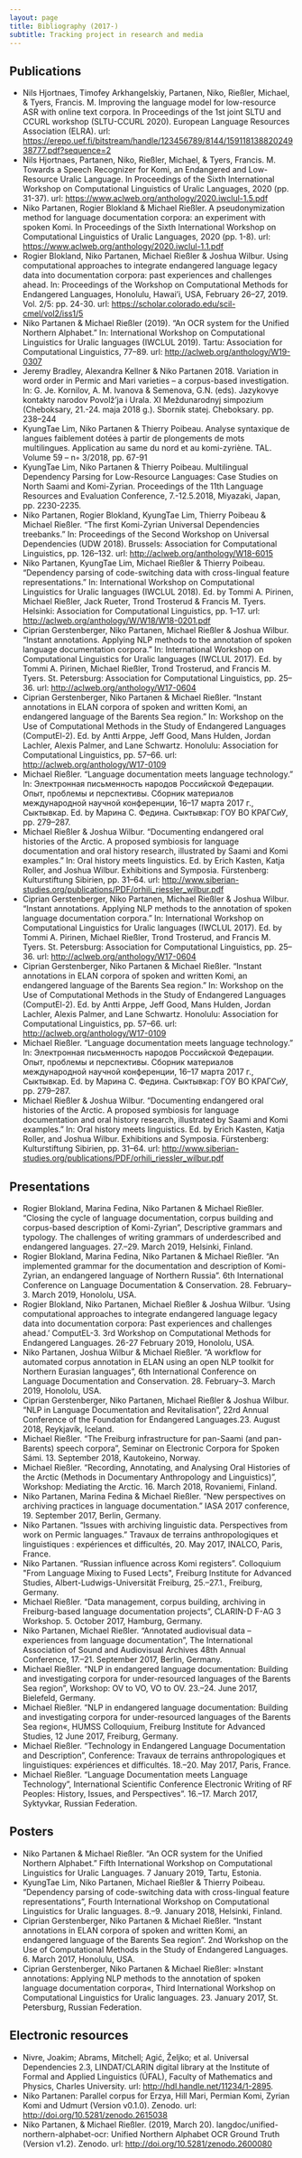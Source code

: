 ```yaml
---
layout: page
title: Bibliography (2017-)
subtitle: Tracking project in research and media
---
```


## Publications 

- Nils Hjortnaes, Timofey Arkhangelskiy, Partanen, Niko, Rießler, Michael, & Tyers, Francis. M. Improving the language model for low-resource ASR with online text corpora. In Proceedings of the 1st joint SLTU and CCURL workshop (SLTU-CCURL 2020). European Language Resources Association (ELRA). url: https://erepo.uef.fi/bitstream/handle/123456789/8144/15911813882024938777.pdf?sequence=2
- Nils Hjortnaes, Partanen, Niko, Rießler, Michael, & Tyers, Francis. M. Towards a Speech Recognizer for Komi, an Endangered and Low-Resource Uralic Language. In Proceedings of the Sixth International Workshop on Computational Linguistics of Uralic Languages, 2020 (pp. 31-37). url: https://www.aclweb.org/anthology/2020.iwclul-1.5.pdf
- Niko Partanen, Rogier Blokland & Michael Rießler. A pseudonymization method for language documentation corpora: an experiment with spoken Komi. In Proceedings of the Sixth International Workshop on Computational Linguistics of Uralic Languages, 2020 (pp. 1-8). url: https://www.aclweb.org/anthology/2020.iwclul-1.1.pdf
- Rogier Blokland, Niko Partanen, Michael Rießler & Joshua Wilbur. Using computational approaches to integrate endangered language legacy data into documentation corpora: past experiences and challenges ahead. In: Proceedings of the Workshop on Computational Methods for Endangered Languages, Honolulu, Hawai’i, USA, February 26–27, 2019. Vol. 2/5: pp. 24-30. url: https://scholar.colorado.edu/scil-cmel/vol2/iss1/5 
- Niko Partanen & Michael Rießler (2019). “An OCR system for the Unified Northern Alphabet.” In: International Workshop on Computational Linguistics for Uralic languages (IWCLUL 2019). Tartu: Association for Computational Linguistics, 77–89. url: http://aclweb.org/anthology/W19-0307
- Jeremy Bradley, Alexandra Kellner & Niko Partanen 2018. Variation in word order in Permic and Mari varieties – a corpus-based investigation. In: G. Je. Kornilov, A. M. Ivanova & Semenova, G.N. (eds). Jazykovye kontakty narodov Povolž’ja i Urala. XI Meždunarodnyj simpozium (Cheboksary, 21.-24. maja 2018 g.). Sbornik statej. Cheboksary. pp. 238–244
- KyungTae Lim, Niko Partanen & Thierry Poibeau. Analyse syntaxique de langues faiblement dotées à partir de plongements de mots multilingues. Application au same du nord et au komi-zyriène. TAL. Volume 59 – n◦ 3/2018, pp. 67-91 
- KyungTae Lim, Niko Partanen & Thierry Poibeau. Multilingual Dependency Parsing for Low-Resource Languages: Case Studies on North Saami and Komi-Zyrian. Proceedings of the 11th Language Resources and Evaluation Conference, 7.-12.5.2018, Miyazaki, Japan, pp. 2230-2235.
- Niko Partanen, Rogier Blokland, KyungTae Lim, Thierry Poibeau & Michael Rießler. “The first Komi-Zyrian Universal Dependencies treebanks.” In: Proceedings of the Second Workshop on Universal Dependencies (UDW 2018). Brussels: Association for Computational Linguistics, pp. 126–132. 
url: http://aclweb.org/anthology/W18-6015
- Niko Partanen, KyungTae Lim, Michael Rießler & Thierry Poibeau. “Dependency parsing of code-switching data with cross-lingual feature representations.” In: International Workshop on Computational Linguistics for Uralic languages (IWCLUL 2018). Ed. by Tommi A. Pirinen, Michael Rießler, Jack Rueter, Trond Trosterud & Francis M. Tyers. Helsinki: Association for Computational Linguistics, pp. 1–17. url: http://aclweb.org/anthology/W/W18/W18-0201.pdf
- Ciprian Gerstenberger, Niko Partanen, Michael Rießler & Joshua Wilbur. “Instant annotations. Applying NLP methods to the annotation of spoken language documentation corpora.” In: International Workshop on Computational Linguistics for Uralic languages (IWCLUL 2017). Ed. by Tommi A. Pirinen, Michael Rießler, Trond Trosterud, and Francis M. Tyers. St. Petersburg: Association for Computational Linguistics, pp. 25–36. url: http://aclweb.org/anthology/W17-0604
- Ciprian Gerstenberger, Niko Partanen & Michael Rießler. “Instant annotations in ELAN corpora of spoken and written Komi, an endangered language of the Barents Sea region.” In: Workshop on the Use of Computational Methods in the Study of Endangered Languages (ComputEl-2). Ed. by Antti Arppe, Jeff Good, Mans Hulden, Jordan Lachler, Alexis Palmer, and Lane Schwartz. Honolulu: Association for Computational Linguistics, pp. 57–66. url: http://aclweb.org/anthology/W17-0109
- Michael Rießler. “Language documentation meets language technology.” In: Электронная письменность народов Российской Федерации. Опыт, проблемы и перспективы. Сборник материалов международной научной конференции, 16–17 марта 2017 г., Сыктывкар. Ed. by Марина С. Федина. Сыктывкар: ГОУ ВО КРАГСиУ, pp. 279–287.
- Michael Rießler & Joshua Wilbur. “Documenting endangered oral histories of the Arctic. A proposed symbiosis for language documentation and oral history research, illustrated by Saami and Komi examples.” In: Oral history meets linguistics. Ed. by Erich Kasten, Katja Roller, and Joshua Wilbur. Exhibitions and Symposia. Fürstenberg: Kulturstiftung Sibirien, pp. 31–64. url: http://www.siberian-studies.org/publications/PDF/orhili_riessler_wilbur.pdf
- Ciprian Gerstenberger, Niko Partanen, Michael Rießler & Joshua Wilbur. “Instant annotations. Applying NLP methods to the annotation of spoken language documentation corpora.” In: International Workshop on Computational Linguistics for Uralic languages (IWCLUL 2017). Ed. by Tommi A. Pirinen, Michael Rießler, Trond Trosterud, and Francis M. Tyers. St. Petersburg: Association for Computational Linguistics, pp. 25–36. url: http://aclweb.org/anthology/W17-0604
- Ciprian Gerstenberger, Niko Partanen & Michael Rießler. “Instant annotations in ELAN corpora of spoken and written Komi, an endangered language of the Barents Sea region.” In: Workshop on the Use of Computational Methods in the Study of Endangered Languages (ComputEl-2). Ed. by Antti Arppe, Jeff Good, Mans Hulden, Jordan Lachler, Alexis Palmer, and Lane Schwartz. Honolulu: Association for Computational Linguistics, pp. 57–66. url: http://aclweb.org/anthology/W17-0109
- Michael Rießler. “Language documentation meets language technology.” In: Электронная письменность народов Российской Федерации. Опыт, проблемы и перспективы. Сборник материалов международной научной конференции, 16–17 марта 2017 г., Сыктывкар. Ed. by Марина С. Федина. Сыктывкар: ГОУ ВО КРАГСиУ, pp. 279–287.
- Michael Rießler & Joshua Wilbur. “Documenting endangered oral histories of the Arctic. A proposed symbiosis for language documentation and oral history research, illustrated by Saami and Komi examples.” In: Oral history meets linguistics. Ed. by Erich Kasten, Katja Roller, and Joshua Wilbur. Exhibitions and Symposia. Fürstenberg: Kulturstiftung Sibirien, pp. 31–64. url: http://www.siberian-studies.org/publications/PDF/orhili_riessler_wilbur.pdf

## Presentations

- Rogier Blokland, Marina Fedina, Niko Partanen & Michael Rießler. “Closing the cycle of language documentation, corpus building and corpus-based description of Komi-Zyrian”, Descriptive grammars and typology. The challenges of writing grammars of underdescribed and endangered languages. 27.–29. March 2019, Helsinki, Finland.
- Rogier Blokland, Marina Fedina, Niko Partanen & Michael Rießler. “An implemented grammar for the documentation and description of Komi-Zyrian, an endangered language of Northern Russia”. 6th International Conference on Language Documentation & Conservation. 28. February–3. March 2019, Honololu, USA.
- Rogier Blokland, Niko Partanen, Michael Rießler & Joshua Wilbur. ‘Using computational approaches to integrate endangered language legacy data into documentation corpora: Past experiences and challenges ahead.’ ComputEL-3. 3rd Workshop on Computational Methods for Endangered Languages. 26-27 February 2019, Honololu, USA.
- Niko Partanen, Joshua Wilbur & Michael Rießler. “A workflow for automated corpus annotation in ELAN using an open NLP toolkit for Northern Eurasian languages”, 6th International Conference on Language Documentation and Conservation. 28. February–3. March 2019, Honololu, USA.
- Ciprian Gerstenberger, Niko Partanen, Michael Rießler & Joshua Wilbur. “NLP in Language Documentation and Revitalisation”, 22rd Annual Conference of the Foundation for Endangered Languages.23. August 2018, Reykjavík, Iceland.
- Michael Rießler. “The Freiburg infrastructure for pan-Saami (and pan-Barents) speech corpora”, Seminar on Electronic Corpora for Spoken Sámi. 13. September 2018, Kautokeino, Norway.
- Michael Rießler. “Recording, Annotating, and Analysing Oral Histories of the Arctic (Methods in Documentary Anthropology and Linguistics)”, Workshop: Mediating the Arctic. 16. March 2018, Rovaniemi, Finland.
- Niko Partanen, Marina Fedina & Michael Rießler. “New perspectives on archiving practices in language documentation.” IASA 2017 conference, 19. September 2017, Berlin, Germany.
- Niko Partanen. “Issues with archiving linguistic data. Perspectives from work on Permic languages.” Travaux de terrains anthropologiques et linguistiques : expériences et difficultés, 20. May 2017, INALCO, Paris, France.
- Niko Partanen. “Russian influence across Komi registers”. Colloquium "From Language Mixing to Fused Lects", Freiburg Institute for Advanced Studies, Albert-Ludwigs-Universität Freiburg, 25.–27.1., Freiburg, Germany.
- Michael Rießler. “Data management, corpus building, archiving in Freiburg-based language documentation projects”, CLARIN-D F-AG 3 Workshop. 5. October 2017, Hamburg, Germany.
- Niko Partanen, Michael Rießler. “Annotated audiovisual data – experiences from language documentation”, The International Association of Sound and Audiovisual Archives 48th Annual Conference, 17.–21. September 2017, Berlin, Germany.
- Michael Rießler. “NLP in endangered language documentation: Building and investigating corpora for under-resourced languages of the Barents Sea region”, Workshop: OV to VO, VO to OV. 23.–24. June 2017, Bielefeld, Germany.
- Michael Rießler. “NLP in endangered language documentation: Building and investigating corpora for under-resourced languages of the Barents Sea region«, HUMSS Colloquium, Freiburg Institute for Advanced Studies, 12 June 2017, Freiburg, Germany.
- Michael Rießler. “Technology in Endangered Language Documentation and Description”, Conference: Travaux de terrains anthropologiques et linguistiques: expériences et difficultés. 18.–20. May 2017, Paris, France.
- Michael Rießler. “Language Documentation meets Language Technology”, International Scientific Conference Electronic Writing of RF Peoples: History, Issues, and Perspectives”. 16.–17. March 2017, Syktyvkar, Russian Federation.

## Posters

- Niko Partanen & Michael Rießler. “An OCR system for the Unified Northern Alphabet.” Fifth International Workshop on Computational Linguistics for Uralic Languages. 7 January 2019, Tartu, Estonia.
- KyungTae Lim, Niko Partanen, Michael Rießler & Thierry Poibeau. “Dependency parsing of code-switching data with cross-lingual feature representations”, Fourth International Workshop on Computational Linguistics for Uralic languages. 8.–9. January 2018, Helsinki, Finland.
- Ciprian Gerstenberger, Niko Partanen & Michael Rießler. “Instant annotations in ELAN corpora of spoken and written Komi, an endangered language of the Barents Sea region”. 2nd Workshop on the Use of Computational Methods in the Study of Endangered Languages. 6. March 2017, Honolulu, USA.
- Ciprian Gerstenberger, Niko Partanen & Michael Rießler: »Instant annotations: Applying NLP methods to the annotation of spoken language documentation corpora«, Third International Workshop on Computational Linguistics for Uralic languages. 23. January 2017, St. Petersburg, Russian Federation.

## Electronic resources

- Nivre, Joakim; Abrams, Mitchell; Agić, Željko; et al. Universal Dependencies 2.3, LINDAT/CLARIN digital library at the Institute of Formal and Applied Linguistics (ÚFAL), Faculty of Mathematics and Physics, Charles University. url: http://hdl.handle.net/11234/1-2895.
- Niko Partanen: Parallel corpus for Erzya, Hill Mari, Permian Komi, Zyrian Komi and Udmurt (Version v0.1.0). Zenodo. url: http://doi.org/10.5281/zenodo.2615038
- Niko Partanen, & Michael Rießler. (2019, March 20). langdoc/unified-northern-alphabet-ocr: Unified Northern Alphabet OCR Ground Truth (Version v1.2). Zenodo. url: http://doi.org/10.5281/zenodo.2600080
